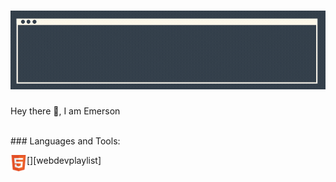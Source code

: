 # [![Header](https://raw.githubusercontent.com/Emerson-CJ/Emerson-CJ/main/banner/Banner.gif)](https://github.com/Emerson-CJ)

Hey there 👋, I am Emerson

<br />
### Languages and Tools:

[<img align="left" alt="HTML5" width="26px" src="https://github.com/Emerson-CJ/Emerson-CJ/blob/21d11277b8c3500be19b7895c2789a5296806d1c/icons/html.png"/>][webdevplaylist]
